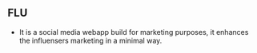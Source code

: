 ## FLU

- It is a social media webapp build for marketing purposes, it enhances the influensers marketing in a minimal way.                                                          
